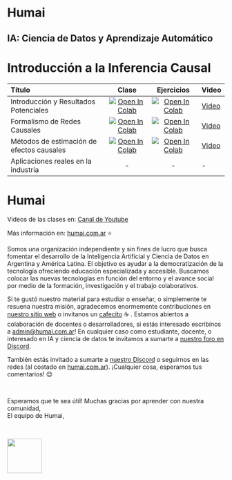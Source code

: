 # Humai

## IA: Ciencia de Datos y Aprendizaje Automático

# Introducción a la Inferencia Causal

| Título        | Clase         | Ejercicios | Video
|:--------------------|:--------------------:|:--------------------:|:--------------------
| Introducción y Resultados Potenciales | [![Open In Colab](https://colab.research.google.com/assets/colab-badge.svg)](https://colab.research.google.com/github/institutohumai/causalidad/blob/main/1_IntroyResultadosPotenciales/clase_1.ipynb) | [![Open In Colab](https://colab.research.google.com/assets/colab-badge.svg)](https://colab.research.google.com/github/institutohumai/causalidad/blob/main/1_IntroyResultadosPotenciales/ejercicios/ejercicios_clase1.ipynb) | [Video](https://www.youtube.com/watch?v=lwURhAeHUrE) |
| Formalismo de Redes Causales | [![Open In Colab](https://colab.research.google.com/assets/colab-badge.svg)](https://colab.research.google.com/github/institutohumai/causalidad/blob/main/2_RedesCausales/clase_2.ipynb) | [![Open In Colab](https://colab.research.google.com/assets/colab-badge.svg)](https://colab.research.google.com/github/institutohumai/causalidad/blob/main/2_RedesCausales/ejercicios/ejercicios_clase2.ipynb) | [Video](https://www.youtube.com/watch?v=vx467hh4F84) |
| Métodos de estimación de efectos causales | [![Open In Colab](https://colab.research.google.com/assets/colab-badge.svg)](https://colab.research.google.com/github/institutohumai/causalidad/blob/main/3_MetodosDeEstimacion/clase_3.ipynb) | [![Open In Colab](https://colab.research.google.com/assets/colab-badge.svg)](https://colab.research.google.com/github/institutohumai/causalidad/blob/main/3_MetodosDeEstimacion/ejercicios/ejercicios_clase3.ipynb) | [Video](https://www.youtube.com/watch?v=fVyZRmV01HM) |
| Aplicaciones reales en la industria | - | - | - |

# Humai

Videos de las clases en: [Canal de Youtube](https://m.youtube.com/c/InstitutoHumai)

Más información en: [humai.com.ar](https://humai.com.ar) ⭐

Somos una organización independiente y sin fines de lucro que busca fomentar el desarrollo de la Inteligencia Artificial y Ciencia de Datos en Argentina y América Latina. El objetivo es ayudar a la democratización de la tecnología ofreciendo educación especializada y accesible. Buscamos colocar las nuevas tecnologías en función del entorno y el avance social por medio de la formación, investigación y el trabajo colaborativos.

Si te gustó nuestro material para estudiar o enseñar, o simplemente te resuena nuestra misión, agradecemos enormemente contribuciones en [nuestro sitio web](https://humai.com.ar/sumate.html#Card) o invitanos un [cafecito](https://cafecito.app/humai) ☕ . Estamos abiertos a colaboración de docentes o desarrolladores, si estás interesado  escribínos a admin@humai.com.ar! En cualquier caso como estudiante, docente, o interesado en IA y ciencia de datos te invitamos a sumarte a [nuestro foro en Discord](https://discord.gg/wYCA2chQvb).

También estás invitado a sumarte a [nuestro Discord](https://discord.gg/wYCA2chQvb) o seguirnos en las redes (al costado en [humai.com.ar](https://ihum.ai/)). ¡Cualquier cosa, esperamos tus comentarios! 😊

<br>  

Esperamos que te sea útil! Muchas gracias por aprender con nuestra comunidad,  
El equipo de Humai,  

<br>  

<img src='https://humai.com.ar/static/logos/isologo.png' width='80px' margin='100px'></img> 
